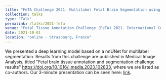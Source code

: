 ```yaml
---
title: "FeTA Challenge 2021: Multilabel Fetal Brain Segmentation using nn-UNet"
collection: talks
type: "Talk"
permalink: /talks/2021-feta
venue: "Fetal Tissue Annotation Challenge (FeTA) 2021. International Conference on Medical Image Computing & Computed Assisted Intervention (MICCAI)"
date: 2021-10-01
location: "online - Strasbourg, France"
---
```


We presented a deep learning model based on a nnUNet for multilabel segmentation. Results from this challenge are published in Medical Image Analysis, titled "Fetal brain tissue annotation and segmentation challenge results" https://doi.org/10.1016/j.media.2023.102833, where we are listed as co-authors. Our 3-minute presentation can be seen here: [link](https://feta.grand-challenge.org/feta-2021/).
